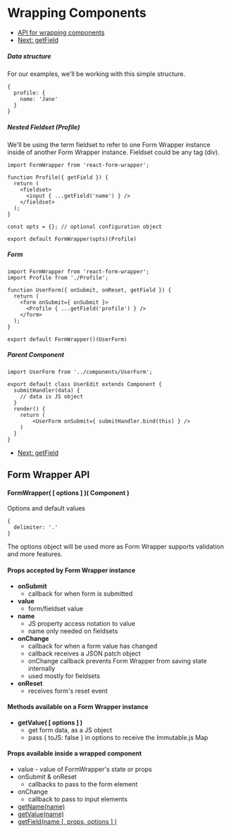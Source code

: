 # Wrapping Components

* [API for wrapping components]('#API')
* [Next: getField]('./get-field')


##### Data structure
For our examples, we'll be working with this simple structure.

```
{
  profile: {
    name: 'Jane'
  }
}
```

##### Nested Fieldset (Profile)
We'll be using the term fieldset to refer to one Form Wrapper instance inside of another
Form Wrapper instance.  Fieldset could be any tag (div).

```
import FormWrapper from 'react-form-wrapper';

function Profile({ getField }) {
  return (
    <fieldset>
      <input { ...getField('name') } />
    </fieldset>
  );
}

const opts = {}; // optional configuration object

export default FormWrapper(opts)(Profile)

```

##### Form

```
import FormWrapper from 'react-form-wrapper';
import Profile from './Profile';

function UserForm({ onSubmit, onReset, getField }) {
  return (
    <form onSubmit={ onSubmit }>
      <Profile { ...getField('profile') } />
    </form>
  );
}

export default FormWrapper()(UserForm)

```

##### Parent Component

```
import UserForm from '../components/UserForm';

export default class UserEdit extends Component {
  submitHandler(data) {
    // data is JS object
  }
  render() {
    return (
        <UserForm onSubmit={ submitHandler.bind(this) } />
    )
  }
}
```

* [Next: getField]('./get-field')


## <a name="API"></a>Form Wrapper API

#### FormWrapper( [ options ] )( Component )

Options and default values
```
{
  delimiter: '.'
}
```

The options object will be used more as Form Wrapper supports validation and more features.


#### Props accepted by Form Wrapper instance

* **onSubmit**
  * callback for when form is submitted
* **value**
  * form/fieldset value
* **name**
  * JS property access notation to value
  * name only needed on fieldsets
* **onChange**
  * callback for when a form value has changed
  * callback receives a JSON patch object
  * onChange callback prevents Form Wrapper from saving state internally
  * used mostly for fieldsets
* **onReset**
  * receives form's reset event


#### Methods available on a Form Wrapper instance

  * **getValue( [ options ] )**
    * get form data, as a JS object
    * pass { toJS: false } in options to receive the Immutable.js Map


#### Props available inside a wrapped component

  * value - value of FormWrapper's state or props
  * onSubmit & onReset
    * callbacks to pass to the form element
  * onChange
    * callback to pass to input elements
  * [getName(name)]('./get-name')
  * [getValue(name)]('./get-value')
  * [getField(name [, props, options ] )]('./get-field')
